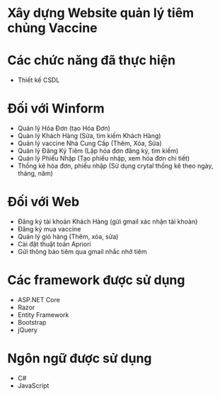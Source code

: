 
# Xây dựng Website quản lý tiêm chủng Vaccine

# Các chức năng đã thực hiện
  + Thiết kế CSDL
  # Đối với Winform
   + Quản lý Hóa Đơn (tạo Hóa Đơn)
   + Quản lý Khách Hàng (Sửa, tìm kiếm Khách Hàng)
   + Quản lý vaccine Nhà Cung Cấp (Thêm, Xóa, Sửa)
   + Quản lý Đăng Ký Tiêm (Lập hóa đơn đăng ký, tìm kiếm)
   + Quản lý Phiếu Nhập (Tạo phiếu nhập, xem hóa đơn chi tiết)
   + Thống kê hóa đơn, phiếu nhập (Sử dụng crytal thống kê theo ngày, tháng, năm)

  # Đối với Web  
  + Đăng ký tài khoản Khách Hàng (gửi gmail xác nhận tài khoản)
  + Đăng ký mua vaccine
  + Quản lý giỏ hàng (Thêm, xóa, sửa)
  + Cài đặt thuật toán Apriori
  + Gửi thông báo tiêm qua gmail nhắc nhở tiêm

  # Các framework được sử dụng
  + ASP.NET Core 
  + Razor
  + Entity Framework
  + Bootstrap
  + jQuery

  # Ngôn ngữ được sử dụng
  + C#
  + JavaScript
